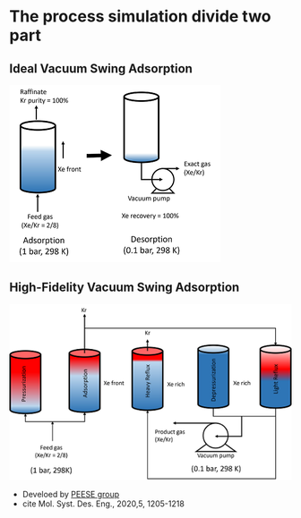# The process simulation divide two part

## Ideal Vacuum Swing Adsorption

![Workflow of this work](/Figures/IVSA.png)



## High-Fidelity Vacuum Swing Adsorption

![Workflow of this work](/Figures/HFVSA.png)

- Develoed by [PEESE group](https://github.com/PEESEgroup/PSA)
- cite 	Mol. Syst. Des. Eng., 2020,5, 1205-1218
